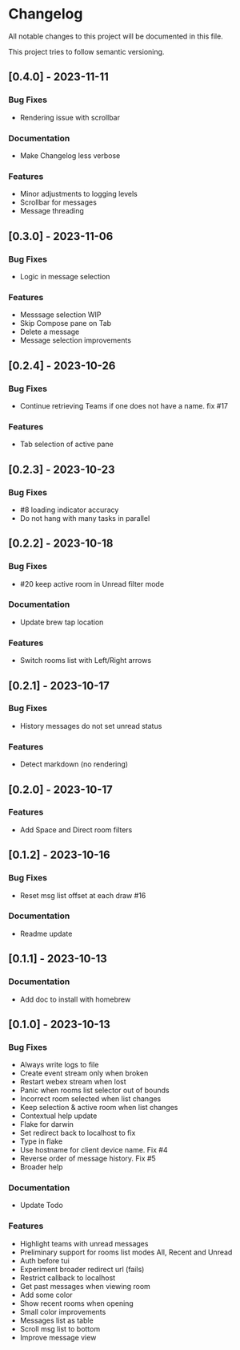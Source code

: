 # Changelog

All notable changes to this project will be documented in this file.

This project tries to follow semantic versioning.

## [0.4.0] - 2023-11-11

### Bug Fixes

- Rendering issue with scrollbar

### Documentation

- Make Changelog less verbose

### Features

- Minor adjustments to logging levels
- Scrollbar for messages
- Message threading

## [0.3.0] - 2023-11-06

### Bug Fixes

- Logic in message selection

### Features

- Messsage selection WIP
- Skip Compose pane on Tab
- Delete a message
- Message selection improvements

## [0.2.4] - 2023-10-26

### Bug Fixes

- Continue retrieving Teams if one does not have a name. fix #17

### Features

- Tab selection of active pane

## [0.2.3] - 2023-10-23

### Bug Fixes

- #8 loading indicator accuracy
- Do not hang with many tasks in parallel

## [0.2.2] - 2023-10-18

### Bug Fixes

- #20 keep active room in Unread filter mode

### Documentation

- Update brew tap location

### Features

- Switch rooms list with Left/Right arrows

## [0.2.1] - 2023-10-17

### Bug Fixes

- History messages do not set unread status

### Features

- Detect markdown (no rendering)

## [0.2.0] - 2023-10-17

### Features

- Add Space and Direct room filters

## [0.1.2] - 2023-10-16

### Bug Fixes

- Reset msg list offset at each draw #16

### Documentation

- Readme update

## [0.1.1] - 2023-10-13

### Documentation

- Add doc to install with homebrew

## [0.1.0] - 2023-10-13

### Bug Fixes

- Always write logs to file
- Create event stream only when broken
- Restart webex stream when lost
- Panic when rooms list selector out of bounds
- Incorrect room selected when list changes
- Keep selection & active room when list changes
- Contextual help update
- Flake for darwin
- Set redirect back to localhost to fix
- Type in flake
- Use hostname for client device name. Fix #4
- Reverse order of message history. Fix #5
- Broader help

### Documentation

- Update Todo

### Features

- Highlight teams with unread messages
- Preliminary support for rooms list modes All, Recent and Unread
- Auth before tui
- Experiment broader redirect url (fails)
- Restrict callback to localhost
- Get past messages when viewing room
- Add some color
- Show recent rooms when opening
- Small color improvements
- Messages list as table
- Scroll msg list to bottom
- Improve message view

<!-- generated by git-cliff -->
